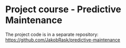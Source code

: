 ﻿# Project course - Predictive Maintenance

The project code is in a separate repository:
https://github.com/JakobRask/predictive-maintenance